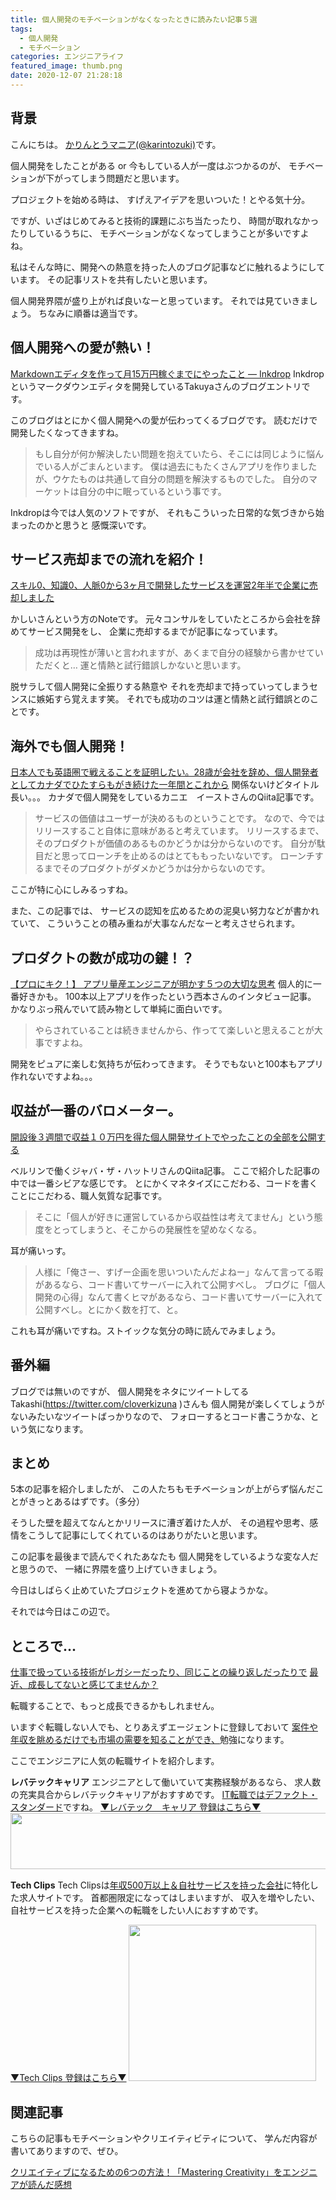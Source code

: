 ```yaml
---
title: 個人開発のモチベーションがなくなったときに読みたい記事５選
tags:
  - 個人開発
  - モチベーション
categories: エンジニアライフ
featured_image: thumb.png
date: 2020-12-07 21:28:18
---
```



## 背景
こんにちは。 [かりんとうマニア(@karintozuki)](https://twitter.com/karintozuki)です。  

個人開発をしたことがある or 今もしている人が一度はぶつかるのが、
モチベーションが下がってしまう問題だと思います。

<!-- more -->
プロジェクトを始める時は、
すげえアイデアを思いついた！とやる気十分。

ですが、いざはじめてみると技術的課題にぶち当たったり、
時間が取れなかったりしているうちに、
モチベーションがなくなってしまうことが多いですよね。

私はそんな時に、開発への熱意を持った人のブログ記事などに触れるようにしています。
その記事リストを共有したいと思います。

個人開発界隈が盛り上がれば良いなーと思っています。
それでは見ていきましょう。
ちなみに順番は適当です。

## 個人開発への愛が熱い！
[Markdownエディタを作って月15万円稼ぐまでにやったこと — Inkdrop](https://blog.craftz.dog/how-i-built-a-markdown-editor-earning-1300-mo-profit-inkdrop-c6691eca7091 )
Inkdropというマークダウンエディタを開発しているTakuyaさんのブログエントリです。

このブログはとにかく個人開発への愛が伝わってくるブログです。
読むだけで開発したくなってきますね。

> もし自分が何か解決したい問題を抱えていたら、そこには同じように悩んでいる人がごまんといます。
> 僕は過去にもたくさんアプリを作りましたが、ウケたものは共通して自分の問題を解決するものでした。
> 自分のマーケットは自分の中に眠っているという事です。

Inkdropは今では人気のソフトですが、
それもこういった日常的な気づきから始まったのかと思うと
感慨深いです。

## サービス売却までの流れを紹介！
[スキル0、知識0、人脈0から3ヶ月で開発したサービスを運営2年半で企業に売却しました](https://note.com/rubys8arks/n/n0b6e0dae6f07 )

かしいさんという方のNoteです。
元々コンサルをしていたところから会社を辞めてサービス開発をし、
企業に売却するまでが記事になっています。

> 成功は再現性が薄いと言われますが、あくまで自分の経験から書かせていただくと…
> 運と情熱と試行錯誤しかないと思います。

脱サラして個人開発に全振りする熱意や
それを売却まで持っていってしまうセンスに嫉妬すら覚えます笑。
それでも成功のコツは運と情熱と試行錯誤とのことです。


## 海外でも個人開発！
[日本人でも英語圏で戦えることを証明したい。28歳が会社を辞め、個人開発者としてカナダでひたすらもがき続けた一年間とこれから](https://qiita.com/kanye__east/items/6ce521d08ca3a870b73e )
関係ないけどタイトル長い。。。
カナダで個人開発をしているカニエ　イーストさんのQiita記事です。

> サービスの価値はユーザーが決めるものということです。
> なので、今ではリリースすること自体に意味があると考えています。
> リリースするまで、そのプロダクトが価値のあるものかどうかは分からないのです。
> 自分が駄目だと思ってローンチを止めるのはとてももったいないです。
> ローンチするまでそのプロダクトがダメかどうかは分からないのです。

ここが特に心にしみるっすね。

また、この記事では、
サービスの認知を広めるための泥臭い努力などが書かれていて、
こういうことの積み重ねが大事なんだなーと考えさせられます。


## プロダクトの数が成功の鍵！？
[【プロにキク！】 アプリ量産エンジニアが明かす５つの大切な思考](https://persol-tech-s.co.jp/i-engineer/human/nishimoto )
個人的に一番好きかも。
100本以上アプリを作ったという西本さんのインタビュー記事。
かなりぶっ飛んでいて読み物として単純に面白いです。

> やらされていることは続きませんから、作ってて楽しいと思えることが大事ですよね。

開発をピュアに楽しむ気持ちが伝わってきます。
そうでもないと100本もアプリ作れないですよね。。。

## 収益が一番のバロメーター。
[開設後３週間で収益１０万円を得た個人開発サイトでやったことの全部を公開する](https://qiita.com/jabba/items/1a49e860a09a613b09d4 )

ベルリンで働くジャバ・ザ・ハットリさんのQiita記事。
ここで紹介した記事の中では一番シビアな感じです。
とにかくマネタイズにこだわる、コードを書くことにこだわる、職人気質な記事です。

> そこに「個人が好きに運営しているから収益性は考えてません」という態度をとってしまうと、そこからの発展性を望めなくなる。

耳が痛いっす。

> 人様に「俺さー、すげー企画を思いついたんだよねー」なんて言ってる暇があるなら、コード書いてサーバーに入れて公開すべし。
> ブログに「個人開発の心得」なんて書くヒマがあるなら、コード書いてサーバーに入れて公開すべし。とにかく数を打て、と。

これも耳が痛いですね。ストイックな気分の時に読んでみましょう。


## 番外編
ブログでは無いのですが、
個人開発をネタにツイートしてるTakashi(https://twitter.com/cloverkizuna )さんも
個人開発が楽しくてしょうがないみたいなツイートばっかりなので、
フォローするとコード書こうかな、という気になります。


## まとめ
5本の記事を紹介しましたが、
この人たちもモチベーションが上がらず悩んだことがきっとあるはずです。（多分）

そうした壁を超えてなんとかリリースに漕ぎ着けた人が、
その過程や思考、感情をこうして記事にしてくれているのはありがたいと思います。

この記事を最後まで読んでくれたあなたも
個人開発をしているような変な人だと思うので、
一緒に界隈を盛り上げていきましょう。

今日はしばらく止めていたプロジェクトを進めてから寝ようかな。

それでは今日はこの辺で。

## ところで...
<u>仕事で扱っている技術がレガシーだったり、同じことの繰り返しだったりで</u>
<u>最近、成長してないと感じてませんか？</u>

転職することで、もっと成長できるかもしれません。

いますぐ転職しない人でも、とりあえずエージェントに登録しておいて
<u>案件や年収を眺めるだけでも市場の需要を知ることができ、</u>勉強になります。

ここでエンジニアに人気の転職サイトを紹介します。

**レバテックキャリア**
エンジニアとして働いていて実務経験があるなら、
求人数の充実具合からレバテックキャリアがおすすめです。
<u>IT転職ではデファクト・スタンダード</u>ですね。
[▼レバテック　キャリア 登録はこちら▼](https://px.a8.net/svt/ejp?a8mat=3H3JXF+8PRGKY+2JK4+ZRIB5 )
<a href="https://px.a8.net/svt/ejp?a8mat=3H3JXF+8PRGKY+2JK4+ZWFS1" rel="nofollow">
<img border="0" width="728" height="90" alt="" src="https://www22.a8.net/svt/bgt?aid=210117795527&wid=001&eno=01&mid=s00000011866006030000&mc=1"></a>
<img border="0" width="1" height="1" src="https://www13.a8.net/0.gif?a8mat=3H3JXF+8PRGKY+2JK4+ZWFS1" alt="">

**Tech Clips**
Tech Clipsは<u>年収500万以上＆自社サービスを持った会社</u>に特化した求人サイトです。
首都圏限定になってはしまいますが、
収入を増やしたい、自社サービスを持った企業への転職をしたい人におすすめです。

[▼Tech Clips 登録はこちら▼](https://px.a8.net/svt/ejp?a8mat=3H3JXF+DE94S2+3SWM+61Z81)
<a href="https://px.a8.net/svt/ejp?a8mat=3H3JXF+DE94S2+3SWM+61Z81" rel="nofollow">
<img border="0" width="300" height="250" alt="" src="https://www20.a8.net/svt/bgt?aid=210117795810&wid=001&eno=01&mid=s00000017743001017000&mc=1"></a>
<img border="0" width="1" height="1" src="https://www12.a8.net/0.gif?a8mat=3H3JXF+DE94S2+3SWM+61Z81" alt="">


## 関連記事
こちらの記事もモチベーションやクリエイティビティについて、
学んだ内容が書いてありますので、ぜひ。  

[クリエイティブになるための6つの方法！「Mastering Creativity」をエンジニアが読んだ感想](/2020/09/2020-0920-creativity/)